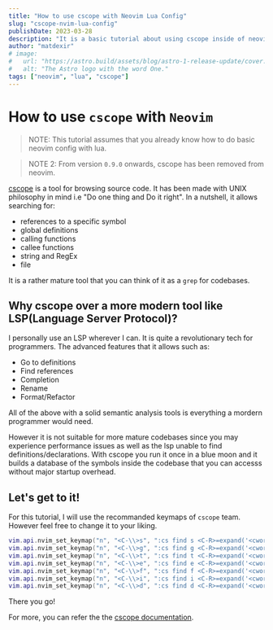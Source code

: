 ```yaml
---
title: "How to use cscope with Neovim Lua Config"
slug: "cscope-nvim-lua-config"
publishDate: 2023-03-28
description: "It is a basic tutorial about using cscope inside of neovim 0.5.0 < 0.9.0."
author: "matdexir"
# image:
#   url: "https://astro.build/assets/blog/astro-1-release-update/cover.jpeg"
#   alt: "The Astro logo with the word One."
tags: ["neovim", "lua", "cscope"]
---
```


# How to use `cscope` with `Neovim`

> NOTE: This tutorial assumes that you already know how to do basic neovim config with lua.

> NOTE 2: From version `0.9.0` onwards, cscope has been removed from neovim.

[cscope](https://cscope.sourceforge.net/) is a tool for browsing source code. It has been made with UNIX philosophy in mind i.e "Do one thing and Do it right". In a nutshell, it allows searching for:

- references to a specific symbol
- global definitions
- calling functions
- callee functions
- string and RegEx
- file

It is a rather mature tool that you can think of it as a `grep` for codebases.

## Why cscope over a more modern tool like LSP(Language Server Protocol)?

I personally use an LSP wherever I can. It is quite a revolutionary tech for programmers. The advanced features that it allows such as:

- Go to definitions
- Find references
- Completion
- Rename
- Format/Refactor

All of the above with a solid semantic analysis tools is everything a mordern programmer would need.

However it is not suitable for more mature codebases since you may experience performance issues as well as the lsp unable to find definitions/declarations. With cscope you run it once in a blue moon and it builds a database of the symbols inside the codebase that you can accesss without major startup overhead.

## Let's get to it!

For this tutorial, I will use the recommanded keymaps of `cscope` team. However feel free to change it to your liking.

```lua:name.lua
vim.api.nvim_set_keymap("n", "<C-\\>s", ":cs find s <C-R>=expand('<cword>')<CR><CR>")
vim.api.nvim_set_keymap("n", "<C-\\>g", ":cs find g <C-R>=expand('<cword>')<CR><CR>")
vim.api.nvim_set_keymap("n", "<C-\\>t", ":cs find t <C-R>=expand('<cword>')<CR><CR>")
vim.api.nvim_set_keymap("n", "<C-\\>e", ":cs find e <C-R>=expand('<cword>')<CR><CR>")
vim.api.nvim_set_keymap("n", "<C-\\>f", ":cs find f <C-R>=expand('<cword>')<CR><CR>")
vim.api.nvim_set_keymap("n", "<C-\\>i", ":cs find i <C-R>=expand('<cword>')<CR><CR>")
vim.api.nvim_set_keymap("n", "<C-\\>d", ":cs find d <C-R>=expand('<cword>')<CR><CR>")
```

There you go!

For more, you can refer the the [cscope documentation](https://cscope.sourceforge.net/).

